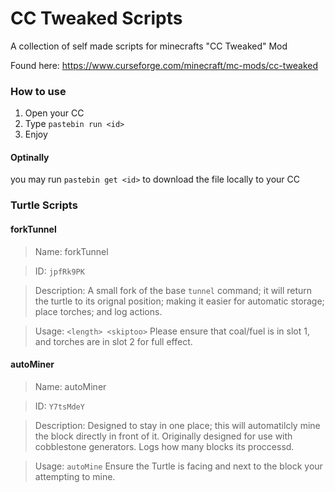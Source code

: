 # CC Tweaked Scripts
 A collection of self made scripts for minecrafts "CC Tweaked" Mod

Found here: https://www.curseforge.com/minecraft/mc-mods/cc-tweaked

### How to use
1. Open your CC
2. Type `pastebin run <id>`
3. Enjoy

#### Optinally
you may run `pastebin get <id>` to download the file locally to your CC

### Turtle Scripts

#### forkTunnel

> Name: forkTunnel

> ID: `jpfRk9PK`

> Description: A small fork of the base `tunnel` command; it will return the turtle to its orignal position; making it easier for automatic storage; place torches; and log actions.

> Usage: `<length> <skiptoo>` Please ensure that coal/fuel is in slot 1, and torches are in slot 2 for full effect.

#### autoMiner
> Name: autoMiner

> ID: `Y7tsMdeY`

> Description: Designed to stay in one place; this will automatilcly mine the block directly in front of it. Originally designed for use with cobblestone generators. Logs how many blocks its proccessd.

> Usage: `autoMine` Ensure the Turtle is facing and next to the block your attempting to mine.

